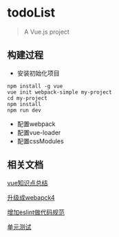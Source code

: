 # todoList
> A Vue.js project

## 构建过程

- 安装初始化项目

```
npm install -g vue
vue init webpack-simple my-project
cd my-project
npm install
npm run dev
```
- 配置webpack
- 配置vue-loader
 - 配置cssModules


## 相关文档

[vue知识点总结](./docs/vue.md)

[升级成webapck4](./docs/webpack4.md)

[增加eslint做代码规范](./docs/eslint.md)

[单元测试](./docs/unit-test.md)


